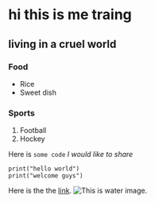 # hi this is me traing
## living in a cruel world
### Food
- Rice
- Sweet dish

### Sports
1. Football
2. Hockey

Here is `some code` *I would like to share*

```
print("hello world")
print("welcome guys")
```
Here is the the [link](https://www.google.com/).
![This is water image.](https://github.com/yihui/xaringan/releases/download/v0.0.2/karl-moustache.jpg)
